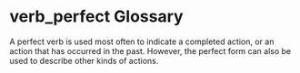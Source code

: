 # verb_perfect Glossary
A perfect verb is used most often to indicate a completed action, or an action that has occurred in the past.  However, the perfect form can also be used to describe other kinds of actions.